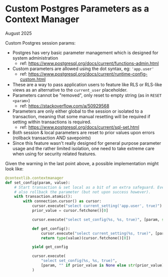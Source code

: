 Custom Postgres Parameters as a Context Manager
===============================================

August 2025


Custom Postgres session params:

 - Postgres has very basic parameter management which is designed for system administration
   - ref: https://www.postgresql.org/docs/current/functions-admin.html
 - Custom parameters are allowed using the dot syntax, eg: `'app.user'`
   - ref: https://www.postgresql.org/docs/current/runtime-config-custom.html
 - These are a way to pass application users to feature like RLS or RLS-like views as an alternative to the
   `current_user` placeholder.
 - Parameters cannot be "removed", only reset to empty string (as in `RESET <param>`)
   - ref: https://stackoverflow.com/a/50929568
 - Parameters are only either global to the session or isolated to a transaction, meaning that some manual resetting
   will be required if setting within transactions is required.
    - ref: https://www.postgresql.org/docs/current/sql-set.html
 - Both session & local parameters are reset to prior values upon errors (rollback transaction AND savepoints)
 - Since this feature wasn't really designed for general purpose parameter usage and the rather limited isolation, one
   need to take extreme care when using for security related features.


Given the warning in the last point above, a possible implementation might look like:

```python
@contextlib.contextmanager
def set_config(param, value):
    # Start transaction & set local as a bit of an extra safeguard. Even when used after a savepoint, an error will
    # also rollback the parameter (but not upon success however).
    with transaction.atomic():
        with connection.cursor() as cursor:
            cursor.execute("select current_setting('app.user', true)")
            prior_value = cursor.fetchone()[0]

            cursor.execute("select set_config(%s, %s, true)", [param, str(value)])

            def get_config():
                cursor.execute("select current_setting(%s, true)", [param])
                return type(value)(cursor.fetchone()[0])

            yield get_config

            cursor.execute(
                "select set_config(%s, %s, true)",
                [param, "" if prior_value is None else str(prior_value)],
            )
```
